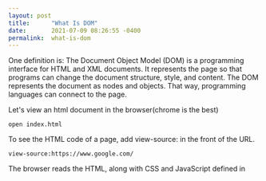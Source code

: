 ```yaml
---
layout: post
title:      "What Is DOM"
date:       2021-07-09 08:26:55 -0400
permalink:  what-is-dom
---
```


One definition is: The Document Object Model (DOM) is a programming interface for HTML and XML documents. It represents the page so that programs can change the document structure, style, and content. The DOM represents the document as nodes and objects. That way, programming languages can connect to the page.

Let's view an html document in the browser(chrome is the best)
    
    open index.html  

To see the HTML code of a page, add view-source: in the front of the URL.

    view-source:https://www.google.com/

The browser reads the HTML, along with CSS and JavaScript defined in <script> or <link> tags, to create the DOM inside the browser. At this point, nothing is displayed on the screen. The browser then uses the DOM object to create the rendered page. 

To see DOM, open dev tools in Chrome and click on Elements tab (cmd + shift + c on Mac)

Wait a minute, what you see as a DOM is like to the HTML you see with view-source! Are they the same? Not Really. The HTML is parsed by the browser and turned into the DOM.

When is the DOM different than the HTML?
One possibility is: there are mistakes in your HTML and the browser has fixed them for you. For example if you have a <table> element in your HTML and leave out the required <tbody> element. The browser will just insert that <tbody> for you. It will be there in the DOM, so you’ll be able to find it with JavaScript and style it with CSS, even though it’s not in your HTML.

To read more about DOM:
    
   https://css-tricks.com/dom/

Thanks for reading!



